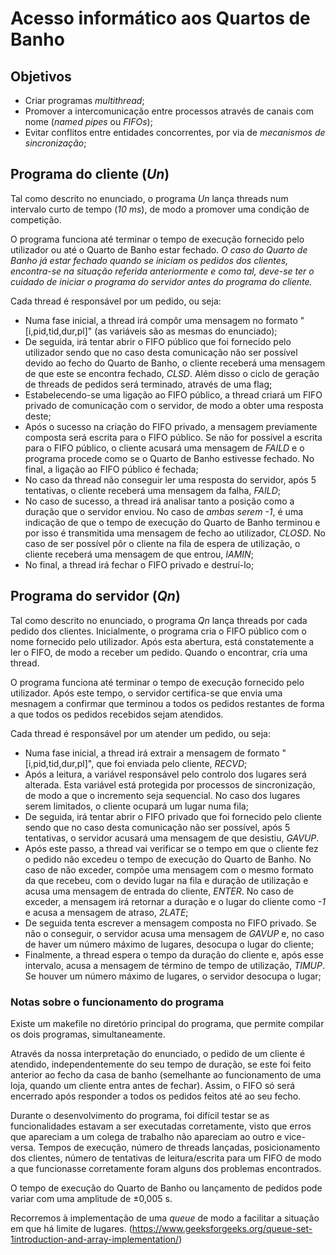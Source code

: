 # Acesso informático aos Quartos de Banho

## Objetivos

- Criar programas _multithread_;
- Promover a intercomunicação entre processos através de canais com nome (_named pipes_ ou _FIFOs_);
- Evitar conflitos entre entidades concorrentes, por via de _mecanismos de sincronização_;

## Programa do cliente (_Un_)

Tal como descrito no enunciado, o programa _Un_ lança threads num intervalo curto de tempo (_10 ms_), de modo a promover uma condição de competição.

O programa funciona até terminar o tempo de execução fornecido pelo utilizador ou até o Quarto de Banho estar fechado. 
_O caso do Quarto de Banho já estar fechado quando se iniciam os pedidos dos clientes, encontra-se na situação referida anteriormente e como tal, deve-se ter o cuidado de iniciar o programa do servidor antes do programa do cliente._

Cada thread é responsável por um pedido, ou seja:
- Numa fase inicial, a thread irá compôr uma mensagem no formato
"[i,pid,tid,dur,pl]" (as variáveis são as mesmas do enunciado);
- De seguida, irá tentar abrir o FIFO público que foi fornecido pelo utilizador sendo que no caso desta comunicação não ser possível devido ao fecho do Quarto de Banho, o cliente receberá uma mensagem de que este se encontra fechado, _CLSD_. Além disso o ciclo de geração de threads de pedidos será terminado, através de uma flag;
- Estabelecendo-se uma ligação ao FIFO público, a thread criará um FIFO privado de comunicação com o servidor, de modo a obter uma resposta deste;
- Após o sucesso na criação do FIFO privado, a mensagem previamente composta será escrita para o FIFO público. Se não for possível a escrita para o FIFO público, o cliente acusará uma mensagem de _FAILD_ e o programa procede como se o Quarto de Banho estivesse fechado. No final, a ligação ao FIFO público é fechada;
- No caso da thread não conseguir ler uma resposta do servidor, após 5 tentativas, o cliente receberá uma mensagem da falha, _FAILD_;
- No caso de sucesso, a thread irá analisar tanto a posição como a duração que o servidor enviou. No caso de _ambas serem -1_, é uma indicação de que o tempo de execução do Quarto de Banho terminou e por isso é transmitida uma mensagem de fecho ao utilizador, _CLOSD_. No caso de ser possível pôr o cliente na fila de espera de utilização, o cliente receberá uma mensagem de que entrou, _IAMIN_;
- No final, a thread irá fechar o FIFO privado e destruí-lo;

## Programa do servidor (_Qn_)

Tal como descrito no enunciado, o programa _Qn_ lança threads por cada pedido dos clientes. Inicialmente, o programa cria o FIFO público com o nome fornecido pelo utilizador. Após esta abertura, está constatemente a ler o FIFO, de modo a receber um pedido. Quando o encontrar, cria uma thread.

O programa funciona até terminar o tempo de execução fornecido pelo utilizador. Após este tempo, o servidor certifica-se que envia uma mesnagem a confirmar que terminou a todos os pedidos restantes de forma a que todos os pedidos recebidos sejam atendidos.

Cada thread é responsável por um atender um pedido, ou seja:
- Numa fase inicial, a thread irá extrair a mensagem de formato "[i,pid,tid,dur,pl]", que foi enviada pelo cliente, _RECVD_;
- Após a leitura, a variável responsável pelo controlo dos lugares será alterada. Esta variável está protegida por processos de sincronização, de modo a que o incremento seja sequencial. No caso dos lugares serem limitados, o cliente ocupará um lugar numa fila;
- De seguida, irá tentar abrir o FIFO privado que foi fornecido pelo cliente sendo que no caso desta comunicação não ser possível, após 5 tentativas, o servidor acusará uma mensagem de que desistiu, _GAVUP_.
- Após este passo, a thread vai verificar se o tempo em que o cliente fez o pedido não excedeu o tempo de execução do Quarto de Banho. No caso de não exceder, compõe uma mensagem com o mesmo formato da que recebeu, com o devido lugar na fila e duração de utilização e acusa uma mensagem de entrada do cliente, _ENTER_. No caso de exceder, a mensagem irá retornar a duração e o lugar do cliente como _-1_ e acusa a mensagem de atraso, _2LATE_;
- De seguida tenta escrever a mensagem composta no FIFO privado. Se não o conseguir, o servidor acusa uma mensagem de _GAVUP_ e, no caso de haver um número máximo de lugares, desocupa o lugar do cliente;
- Finalmente, a thread espera o tempo da duração do cliente e, após esse intervalo, acusa a mensagem de término de tempo de utilização, _TIMUP_. Se houver um número máximo de lugares, o servidor desocupa o lugar;

### Notas sobre o funcionamento do programa

Existe um makefile no diretório principal do programa, que permite compilar os dois programas, simultaneamente.

Através da nossa interpretação do enunciado, o pedido de um cliente é atendido, independentemente do seu tempo de duração, se este foi feito anterior ao fecho da casa de banho (semelhante ao funcionamento de uma loja, quando um cliente entra antes de fechar). Assim, o FIFO só será encerrado após responder a todos os pedidos feitos até ao seu fecho.

Durante o desenvolvimento do programa, foi difícil testar se as funcionalidades estavam a ser executadas corretamente, visto que erros que apareciam a um colega de trabalho não apareciam ao outro e vice-versa. Tempos de execução, número de threads lançadas, posicionamento dos clientes, número de tentativas de leitura/escrita para um FIFO de modo a que funcionasse corretamente foram alguns dos problemas encontrados.

O tempo de execução do Quarto de Banho ou lançamento de pedidos pode variar com uma amplitude de ±0,005 s.

Recorremos à implementação de uma _queue_ de modo a facilitar a situação em que há limite de lugares. (https://www.geeksforgeeks.org/queue-set-1introduction-and-array-implementation/)

